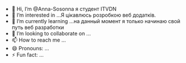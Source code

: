- 👋 Hi, I’m @Anna-Sosonna я студент ITVDN
- 👀 I’m interested in ...Я цікавлюсь розробкою веб додатків. 
- 🌱 I’m currently learning ...на данный момент я только начинаю свой путь веб разработки
- 💞️ I’m looking to collaborate on ...
- 📫 How to reach me ...
- 😄 Pronouns: ...
- ⚡ Fun fact: ...

<!---
Anna-Sosonna/Anna-Sosonna is a ✨ special ✨ repository because its `README.md` (this file) appears on your GitHub profile.
You can click the Preview link to take a look at your changes.
--->
